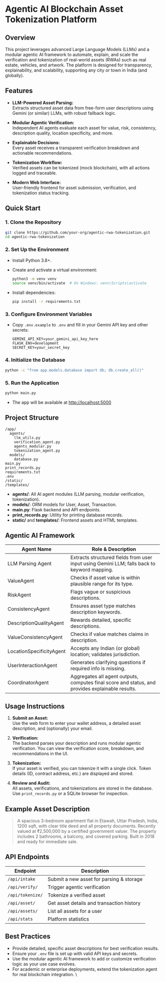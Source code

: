 # Agentic AI Blockchain Asset Tokenization Platform

## Overview


This project leverages advanced Large Language Models (LLMs) and a modular agentic AI framework to automate, explain, and scale the verification and tokenization of real-world assets (RWAs) such as real estate, vehicles, and artwork. The platform is designed for transparency, explainability, and scalability, supporting any city or town in India (and globally).

## Features

- **LLM-Powered Asset Parsing:**  
  Extracts structured asset data from free-form user descriptions using Gemini (or similar) LLMs, with robust fallback logic.

- **Modular Agentic Verification:**  
  Independent AI agents evaluate each asset for value, risk, consistency, description quality, location specificity, and more.

- **Explainable Decisions:**  
  Every asset receives a transparent verification breakdown and actionable recommendations.

- **Tokenization Workflow:**  
  Verified assets can be tokenized (mock blockchain), with all actions logged and traceable.

- **Modern Web Interface:**  
  User-friendly frontend for asset submission, verification, and tokenization status tracking.

## Quick Start

### 1. Clone the Repository

```bash
git clone https://github.com/your-org/agentic-rwa-tokenization.git
cd agentic-rwa-tokenization
```

### 2. Set Up the Environment

- Install Python 3.8+.
- Create and activate a virtual environment:

  ```bash
  python3 -m venv venv
  source venv/bin/activate  # On Windows: venv\Scripts\activate
  ```

- Install dependencies:

  ```bash
  pip install -r requirements.txt
  ```

### 3. Configure Environment Variables

- Copy `.env.example` to `.env` and fill in your Gemini API key and other secrets:

  ```
  GEMINI_API_KEY=your_gemini_api_key_here
  FLASK_ENV=development
  SECRET_KEY=your_secret_key
  ```

### 4. Initialize the Database

```bash
python -c "from app.models.database import db; db.create_all()"
```

### 5. Run the Application

```bash
python main.py
```

- The app will be available at [http://localhost:5000](http://localhost:5000)

## Project Structure

```
/app/
  agents/
    llm_utils.py
    verification_agent.py
    agents_modular.py
    tokenization_agent.py
  models/
    database.py
main.py
print_records.py
requirements.txt
.env
/static/
/templates/
```

- **agents/**: All AI agent modules (LLM parsing, modular verification, tokenization).
- **models/**: ORM models for User, Asset, Transaction.
- **main.py**: Flask backend and API endpoints.
- **print_records.py**: Utility for printing database records.
- **static/** and **templates/**: Frontend assets and HTML templates.

## Agentic AI Framework

| Agent Name                | Role & Description                                                                                 |
|---------------------------|---------------------------------------------------------------------------------------------------|
| LLM Parsing Agent         | Extracts structured fields from user input using Gemini LLM; falls back to keyword mapping.        |
| ValueAgent                | Checks if asset value is within plausible range for its type.                                      |
| RiskAgent                 | Flags vague or suspicious descriptions.                                                           |
| ConsistencyAgent          | Ensures asset type matches description keywords.                                                  |
| DescriptionQualityAgent   | Rewards detailed, specific descriptions.                                                          |
| ValueConsistencyAgent     | Checks if value matches claims in description.                                                    |
| LocationSpecificityAgent  | Accepts any Indian (or global) location; validates jurisdiction.                                  |
| UserInteractionAgent      | Generates clarifying questions if required info is missing.                                       |
| CoordinatorAgent          | Aggregates all agent outputs, computes final score and status, and provides explainable results.  |

## Usage Instructions

1. **Submit an Asset:**  
   Use the web form to enter your wallet address, a detailed asset description, and (optionally) your email.

2. **Verification:**  
   The backend parses your description and runs modular agentic verification. You can view the verification score, breakdown, and recommendations in the UI.

3. **Tokenization:**  
   If your asset is verified, you can tokenize it with a single click. Token details (ID, contract address, etc.) are displayed and stored.

4. **Review and Audit:**  
   All assets, verifications, and tokenizations are stored in the database. Use `print_records.py` or a SQLite browser for inspection.

## Example Asset Description

> A spacious 3-bedroom apartment flat in Etawah, Uttar Pradesh, India, 1200 sqft, with clear title deed and all property documents. Recently valued at ₹2,500,000 by a certified government valuer. The property includes 2 bathrooms, a balcony, and covered parking. Built in 2018 and ready for immediate sale.

## API Endpoints

| Endpoint                        | Description                                 |
|----------------------------------|---------------------------------------------|
| `/api/intake`                   | Submit a new asset for parsing & storage    |
| `/api/verify/`        | Trigger agentic verification                |
| `/api/tokenize/`      | Tokenize a verified asset                   |
| `/api/asset/`         | Get asset details and transaction history   |
| `/api/assets/`  | List all assets for a user                  |
| `/api/stats`                    | Platform statistics                         |

## Best Practices

- Provide detailed, specific asset descriptions for best verification results.
- Ensure your `.env` file is set up with valid API keys and secrets.
- Use the modular agentic AI framework to add or customize verification logic as your use case evolves.
- For academic or enterprise deployments, extend the tokenization agent for real blockchain integration.
\
